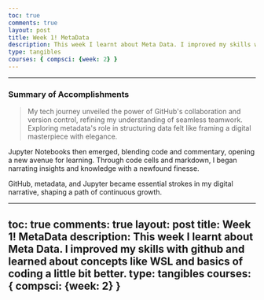 ```yaml
---
toc: true
comments: true
layout: post
title: Week 1! MetaData
description: This week I learnt about Meta Data. I improved my skills with github and learned about concepts like WSL and basics of coding a little bit better.
type: tangibles
courses: { compsci: {week: 2} }
---
```


---
### Summary of Accomplishments
>My tech journey unveiled the power of GitHub's collaboration and version control, refining my understanding of seamless teamwork. Exploring metadata's role in structuring data felt like framing a digital masterpiece with elegance.

Jupyter Notebooks then emerged, blending code and commentary, opening a new avenue for learning. Through code cells and markdown, I began narrating insights and knowledge with a newfound finesse.

GitHub, metadata, and Jupyter became essential strokes in my digital narrative, shaping a path of continuous growth.


---
toc: true
comments: true
layout: post
title: Week 1! MetaData
description: This week I learnt about Meta Data. I improved my skills with github and learned about concepts like WSL and basics of coding a little bit better.
type: tangibles
courses: { compsci: {week: 2} }
---